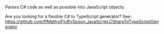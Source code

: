 Parses C# code as well as possible into JavaScript objects.

Are you looking for a flexible C# to TypeScript generator? See: https://github.com/ffMathy/FluffySpoon.JavaScript.CSharpToTypeScriptGenerator

